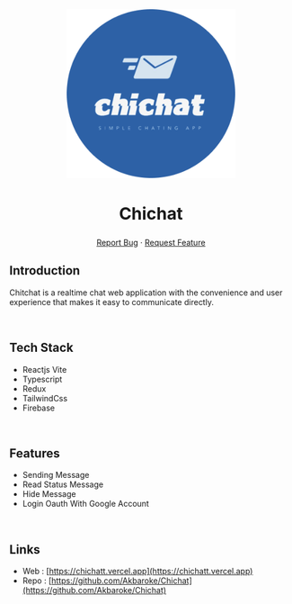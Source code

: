 <div align="center">
  <a href="https://chichatt.vercel.app">
    <img src="./src/assets/logo_chichat.png" alt="Logo" width="300">
  </a>
  <h2 style="font-size:30px;" align="center"><strong>Chichat</strong></h2>
  <p align="center">
    <a href="https://github.com/Akbaroke/Chichat/issues">Report Bug</a>
    ·
    <a href="https://github.com/Akbaroke/Chichat/issues">Request Feature</a>
  </p>

</div>

## Introduction

Chitchat is a realtime chat web application with the convenience and user experience that makes it easy to communicate directly.

<br/>

## Tech Stack

- Reactjs Vite
- Typescript
- Redux
- TailwindCss
- Firebase

<br/>

## Features

- Sending Message
- Read Status Message
- Hide Message
- Login Oauth With Google Account

<br/>

## Links

- Web : [https://chichatt.vercel.app](https://chichatt.vercel.app)
- Repo : [https://github.com/Akbaroke/Chichat](https://github.com/Akbaroke/Chichat)
